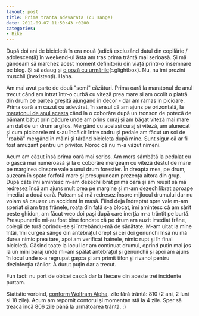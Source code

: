 ```yaml
---
layout: post
title: Prima tranta adevarata (cu sange)
date: 2011-09-07 11:50:43 +0200
categories:
- Bike
---
```

După doi ani de bicicletă în era nouă (adică excluzând datul din copilărie / adolescență) în weekend-ul ăsta am tras prima trântă mai serioasă. Și mă gândeam să marchez acest moment definitoriu din viață printr-o însemnare pe blog. Și să adaug și [o poză cu urmările](https://content.rusiczki.net/2011/09/2011-09-05-14.30.23.jpg){:.glightbox}. Nu, nu îmi prezint mușchii (inexistenți). Haha.

Am mai avut parte de două "semi" căzături. Prima oară la maratonul de anul trecut când am intrat într-o curbă cu viteză prea mare și am ocolit o piatră din drum pe partea greșită ajungând în decor - dar am rămas în picioare. Prima oară am cazut cu adevărat, în sensul că am ajuns pe orizontală, la [maratonul de anul acesta](http://www.rusiczki.net/2011/07/06/maratoneala) când la o coborâre după un tronson de potecă de pămant bătut prin pădure unde am prins curaj și am băgat viteză mai mare am dat de un drum argilos. Mergând cu același curaj și viteză, am alunecat și cum picioarele mi s-au încâlcit între cadru și pedale am făcut un soi de "roabă" mergând în mâini și târând bicicleta după mine. Sunt sigur că ar fi fost amuzant pentru un privitor. Noroc că nu m-a văzut nimeni.

Acum am căzut însă prima oară mai serios. Am mers sâmbătă la pedalat cu o gașcă mai numeroasă și la o coborâre mergeam cu viteză destul de mare pe marginea dinspre vale a unui drum forestier. În dreapta mea, pe drum, auzeam în spate forfotă mare și presupuneam prezența altora din grup. După câte îmi amintesc m-am dezechilibrat prima oară și am reușit să mă redresez însă am ajuns mult prea pe margine și m-am dezechilibrat aproape imediat a două oară. Puteam să mă redresez înspre mijlocul drumului dar nu voiam să cauzez un accident în masă. Fiind deja îndreptat spre vale m-am speriat și am tras frânele, roata din față s-a blocat, îmi amintesc că am sărit peste ghidon, am făcut vreo doi pași după care inerția m-a trântit pe burtă. Presupunerile mi-au fost bine fondate că pe drum am auzit imediat frâne, colegii de tură oprindu-se și întrebându-mă de sănătate. M-am uitat la mine întâi, îmi curgea sânge din antebrațul drept și cei doi genunchi însă nu mă durea nimic prea tare, apoi am verificat hainele, nimic rupt și în final bicicletă. Găsind toate la locul lor am continuat drumul, oprind puțin mai jos la un mini baraj unde mi-am spălat antebrațul și genunchii și apoi am ajuns în locul unde s-a regrupat gașca și am primit tifon și rivanol pentru dezinfecția rănilor. A durut puțin dar a trecut.

Fun fact: nu port de obicei cască dar la fiecare din aceste trei incidente purtam.

Statistic vorbind, [conform Wolfram Alpha](http://www.wolframalpha.com/input/?i=september+3%2C+2011+-+june+15%2C+2009), zile fără trântă: 810 (2 ani, 2 luni si 18 zile). Acum am repornit contorul și momentan stă la 4 zile. Sper să treaca încă 806 zile până la următoarea trântă. :)
